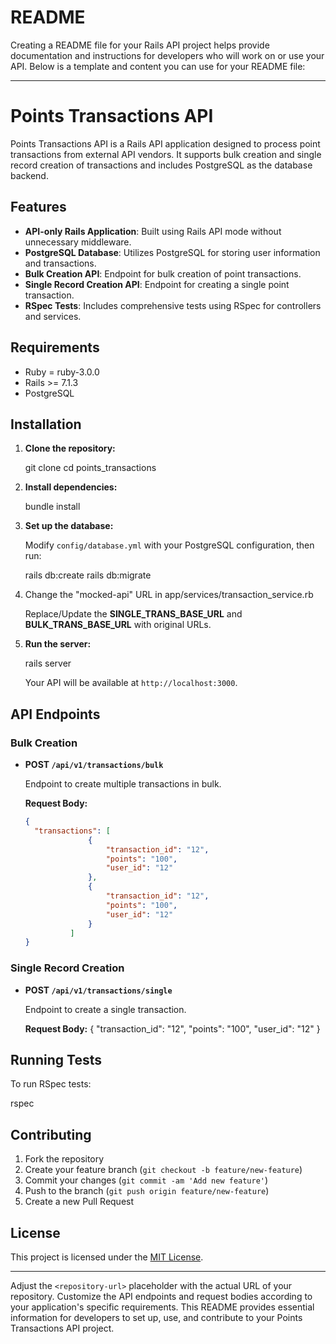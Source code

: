 # README

Creating a README file for your Rails API project helps provide documentation and instructions for developers who will work on or use your API. Below is a template and content you can use for your README file:

---

# Points Transactions API

Points Transactions API is a Rails API application designed to process point transactions from external API vendors. It supports bulk creation and single record creation of transactions and includes PostgreSQL as the database backend.

## Features

- **API-only Rails Application**: Built using Rails API mode without unnecessary middleware.
- **PostgreSQL Database**: Utilizes PostgreSQL for storing user information and transactions.
- **Bulk Creation API**: Endpoint for bulk creation of point transactions.
- **Single Record Creation API**: Endpoint for creating a single point transaction.
- **RSpec Tests**: Includes comprehensive tests using RSpec for controllers and services.

## Requirements

- Ruby = ruby-3.0.0
- Rails >= 7.1.3
- PostgreSQL

## Installation

1. **Clone the repository:**

   git clone <repository-url>
   cd points_transactions

2. **Install dependencies:**

   bundle install

3. **Set up the database:**

   Modify `config/database.yml` with your PostgreSQL configuration, then run:

   rails db:create
   rails db:migrate

4. Change the "mocked-api" URL in app/services/transaction_service.rb

     Replace/Update the **SINGLE_TRANS_BASE_URL** and **BULK_TRANS_BASE_URL** with original URLs.

5. **Run the server:**

   rails server

   Your API will be available at `http://localhost:3000`.

## API Endpoints

### Bulk Creation

- **POST `/api/v1/transactions/bulk`**

  Endpoint to create multiple transactions in bulk.

  **Request Body:**
  ```json
  {
    "transactions": [
                {
                    "transaction_id": "12",
                    "points": "100",
                    "user_id": "12"
                },
                {
                    "transaction_id": "12",
                    "points": "100",
                    "user_id": "12"
                }
            ]        
  }
  ```

### Single Record Creation

- **POST `/api/v1/transactions/single`**

  Endpoint to create a single transaction.

  **Request Body:**
    {
        "transaction_id": "12",
        "points": "100",
        "user_id": "12"
    } 

## Running Tests

To run RSpec tests:

rspec

## Contributing

1. Fork the repository
2. Create your feature branch (`git checkout -b feature/new-feature`)
3. Commit your changes (`git commit -am 'Add new feature'`)
4. Push to the branch (`git push origin feature/new-feature`)
5. Create a new Pull Request

## License

This project is licensed under the [MIT License](LICENSE).

---

Adjust the `<repository-url>` placeholder with the actual URL of your repository. Customize the API endpoints and request bodies according to your application's specific requirements. This README provides essential information for developers to set up, use, and contribute to your Points Transactions API project.




